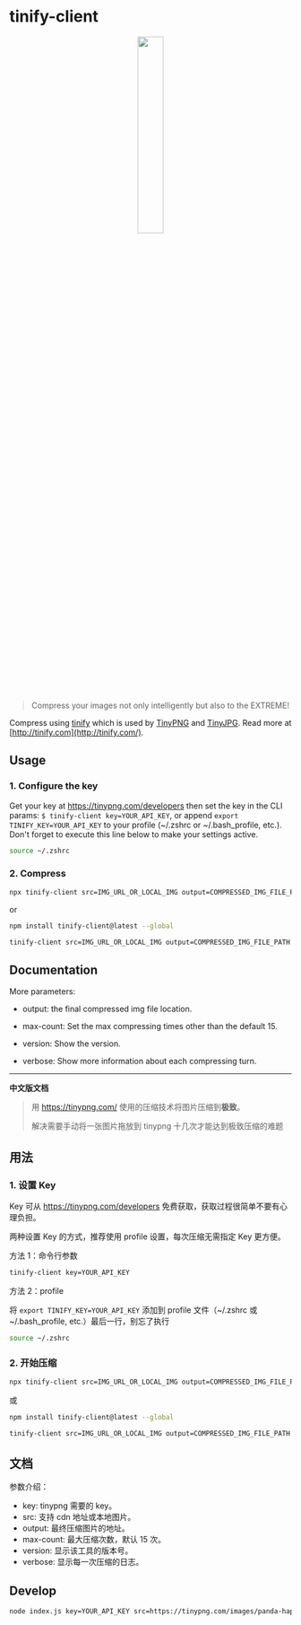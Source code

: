 # tinify-client

<p align="center"><img src="https://tinypng.com/images/panda-happy.png" width="30%" /></p>

> Compress your images not only intelligently but also to the EXTREME!

Compress using [tinify](https://www.npmjs.com/package/tinify) which is used by [TinyPNG](https://tinypng.com/) and [TinyJPG](https://tinyjpg.com/). Read more at [http://tinify.com](http://tinify.com/).

## Usage

### 1. Configure the key

Get your key at https://tinypng.com/developers then set the key in the CLI params: `$ tinify-client key=YOUR_API_KEY`, or append `export TINIFY_KEY=YOUR_API_KEY` to your profile (~/.zshrc or ~/.bash_profile, etc.). Don't forget to execute this line below to make your settings active.

```sh
source ~/.zshrc
```

### 2. Compress

```sh
npx tinify-client src=IMG_URL_OR_LOCAL_IMG output=COMPRESSED_IMG_FILE_PATH
```

or

```sh
npm install tinify-client@latest --global
```

```sh
tinify-client src=IMG_URL_OR_LOCAL_IMG output=COMPRESSED_IMG_FILE_PATH
```

## Documentation

More parameters:

- output: the final compressed img file location.

- max-count: Set the max compressing times other than the default 15.
- version: Show the version.
- verbose: Show more information about each compressing turn.

---

**中文版文档**

> 用 https://tinypng.com/ 使用的压缩技术将图片压缩到**极致**。
>
> 解决需要手动将一张图片拖放到 tinypng 十几次才能达到极致压缩的难题

## 用法

### 1. 设置 Key

Key 可从 https://tinypng.com/developers 免费获取，获取过程很简单不要有心理负担。

两种设置 Key 的方式，推荐使用 profile 设置，每次压缩无需指定 Key 更方便。

方法 1：命令行参数

```sh
tinify-client key=YOUR_API_KEY
```

方法 2：profile

将 `export TINIFY_KEY=YOUR_API_KEY` 添加到 profile 文件（~/.zshrc 或 ~/.bash_profile, etc.）最后一行，别忘了执行

```sh
source ~/.zshrc
```

### 2. 开始压缩

```sh
npx tinify-client src=IMG_URL_OR_LOCAL_IMG output=COMPRESSED_IMG_FILE_PATH
```

或

```sh
npm install tinify-client@latest --global

tinify-client src=IMG_URL_OR_LOCAL_IMG output=COMPRESSED_IMG_FILE_PATH
```

## 文档

参数介绍：

- key: tinypng 需要的 key。
- src: 支持 cdn 地址或本地图片。
- output: 最终压缩图片的地址。
- max-count: 最大压缩次数，默认 15 次。
- version: 显示该工具的版本号。
- verbose: 显示每一次压缩的日志。

## Develop

```sh
node index.js key=YOUR_API_KEY src=https://tinypng.com/images/panda-happy.png
```
